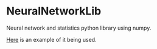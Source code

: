 # NeuralNetworkLib

Neural network and statistics python library using numpy.

[Here](https://github.com/artainmo/multilayer_perceptron) is an example of it being used.
